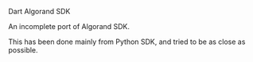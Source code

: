 Dart Algorand SDK 

An incomplete port of Algorand SDK.

This has been done mainly from Python SDK, and tried to be as close as possible.